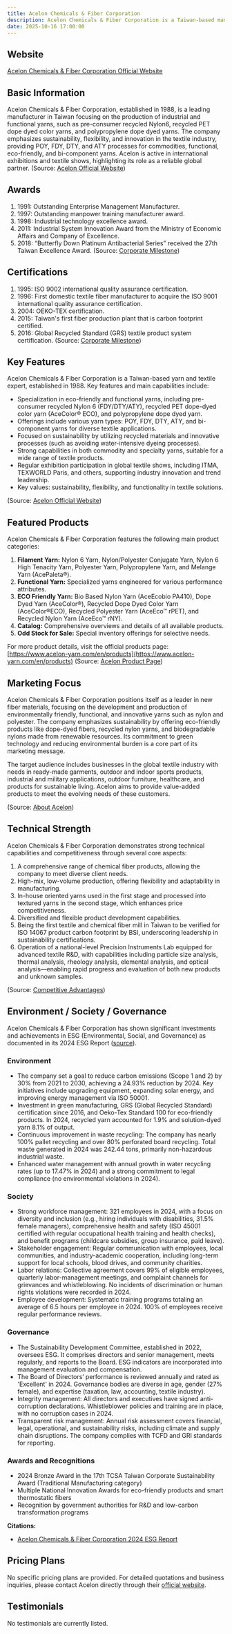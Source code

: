 ```yaml
---
title: Acelon Chemicals & Fiber Corporation
description: Acelon Chemicals & Fiber Corporation is a Taiwan-based manufacturer specializing in various types of industrial yarns, including eco-friendly and functional fibers for the textile industry.
date: 2025-10-16 17:00:00
---
```


## Website

[Acelon Chemicals & Fiber Corporation Official Website](https://www.acelon-yarn.com)

## Basic Information

Acelon Chemicals & Fiber Corporation, established in 1988, is a leading manufacturer in Taiwan focusing on the production of industrial and functional yarns, such as pre-consumer recycled Nylon6, recycled PET dope dyed color yarns, and polypropylene dope dyed yarns. The company emphasizes sustainability, flexibility, and innovation in the textile industry, providing POY, FDY, DTY, and ATY processes for commodities, functional, eco-friendly, and bi-component yarns. Acelon is active in international exhibitions and textile shows, highlighting its role as a reliable global partner.
(Source: [Acelon Official Website](https://www.acelon-yarn.com))

## Awards

1. 1991: Outstanding Enterprise Management Manufacturer.
2. 1997: Outstanding manpower training manufacturer award.
3. 1998: Industrial technology excellence award.
4. 2011: Industrial System Innovation Award from the Ministry of Economic Affairs and Company of Excellence.
5. 2018: “Butterfly Down Platinum Antibacterial Series” received the 27th Taiwan Excellence Award.
(Source: [Corporate Milestone](https://www.acelon-yarn.com/en/about-cate-first/corporate-milestone))

## Certifications

1. 1995: ISO 9002 international quality assurance certification.
2. 1996: First domestic textile fiber manufacturer to acquire the ISO 9001 international quality assurance certification.
3. 2004: OEKO-TEX certification.
4. 2015: Taiwan's first fiber production plant that is carbon footprint certified.
5. 2016: Global Recycled Standard (GRS) textile product system certification.
(Source: [Corporate Milestone](https://www.acelon-yarn.com/en/about-cate-first/corporate-milestone))

## Key Features

Acelon Chemicals & Fiber Corporation is a Taiwan-based yarn and textile expert, established in 1988. Key features and main capabilities include:

- Specialization in eco-friendly and functional yarns, including pre-consumer recycled Nylon 6 (FDY/DTY/ATY), recycled PET dope-dyed color yarn (AceColor® ECO), and polypropylene dope dyed yarn.
- Offerings include various yarn types: POY, FDY, DTY, ATY, and bi-component yarns for diverse textile applications.
- Focused on sustainability by utilizing recycled materials and innovative processes (such as avoiding water-intensive dyeing processes).
- Strong capabilities in both commodity and specialty yarns, suitable for a wide range of textile products.
- Regular exhibition participation in global textile shows, including ITMA, TEXWORLD Paris, and others, supporting industry innovation and trend leadership.
- Key values: sustainability, flexibility, and functionality in textile solutions.

(Source: [Acelon Official Website](https://www.acelon-yarn.com))

## Featured Products

Acelon Chemicals & Fiber Corporation features the following main product categories:

1. **Filament Yarn:** Nylon 6 Yarn, Nylon/Polyester Conjugate Yarn, Nylon 6 High Tenacity Yarn, Polyester Yarn, Polypropylene Yarn, and Melange Yarn (AcePaleta®).
2. **Functional Yarn:** Specialized yarns engineered for various performance attributes.
3. **ECO Friendly Yarn:** Bio Based Nylon Yarn (AceEcobio PA410), Dope Dyed Yarn (AceColor®), Recycled Dope Dyed Color Yarn (AceColor®ECO), Recycled Polyester Yarn (AceEco™ rPET), and Recycled Nylon Yarn (AceEco™ rNY).
4. **Catalog:** Comprehensive overviews and details of all available products.
5. **Odd Stock for Sale:** Special inventory offerings for selective needs.

For more product details, visit the official products page:
[https://www.acelon-yarn.com/en/products](https://www.acelon-yarn.com/en/products)
(Source: [Acelon Product Page](https://www.acelon-yarn.com/en/products))

## Marketing Focus

Acelon Chemicals & Fiber Corporation positions itself as a leader in new fiber materials, focusing on the development and production of environmentally friendly, functional, and innovative yarns such as nylon and polyester. The company emphasizes sustainability by offering eco-friendly products like dope-dyed fibers, recycled nylon yarns, and biodegradable nylons made from renewable resources. Its commitment to green technology and reducing environmental burden is a core part of its marketing message.

The target audience includes businesses in the global textile industry with needs in ready-made garments, outdoor and indoor sports products, industrial and military applications, outdoor furniture, healthcare, and products for sustainable living. Acelon aims to provide value-added products to meet the evolving needs of these customers.

(Source: [About Acelon](https://www.acelon-yarn.com/en/abouts))

## Technical Strength

Acelon Chemicals & Fiber Corporation demonstrates strong technical capabilities and competitiveness through several core aspects:

1. A comprehensive range of chemical fiber products, allowing the company to meet diverse client needs.
2. High-mix, low-volume production, offering flexibility and adaptability in manufacturing.
3. In-house oriented yarns used in the first stage and processed into textured yarns in the second stage, which enhances price competitiveness.
4. Diversified and flexible product development capabilities.
5. Being the first textile and chemical fiber mill in Taiwan to be verified for ISO 14067 product carbon footprint by BSI, underscoring leadership in sustainability certifications.
6. Operation of a national-level Precision Instruments Lab equipped for advanced textile R&D, with capabilities including particle size analysis, thermal analysis, rheology analysis, elemental analysis, and optical analysis—enabling rapid progress and evaluation of both new products and unknown samples.

(Source: [Competitive Advantages](https://www.acelon-yarn.com/en/about-cate-first/competitive-advantages))

## Environment / Society / Governance

Acelon Chemicals & Fiber Corporation has shown significant investments and achievements in ESG (Environmental, Social, and Governance) as documented in its 2024 ESG Report ([source](https://www.acelon-yarn.com/storage/media/csr/1466%20ACELON-2024%20%20ESG%20REPORT.pdf)).

### Environment

- The company set a goal to reduce carbon emissions (Scope 1 and 2) by 30% from 2021 to 2030, achieving a 24.93% reduction by 2024. Key initiatives include upgrading equipment, expanding solar energy, and improving energy management via ISO 50001.
- Investment in green manufacturing, GRS (Global Recycled Standard) certification since 2016, and Oeko-Tex Standard 100 for eco-friendly products. In 2024, recycled yarn accounted for 1.9% and solution-dyed yarn 8.1% of output.
- Continuous improvement in waste recycling: The company has nearly 100% pallet recycling and over 80% perforated board recycling. Total waste generated in 2024 was 242.44 tons, primarily non-hazardous industrial waste.
- Enhanced water management with annual growth in water recycling rates (up to 17.47% in 2024) and a strong commitment to legal compliance (no environmental violations in 2024).

### Society

- Strong workforce management: 321 employees in 2024, with a focus on diversity and inclusion (e.g., hiring individuals with disabilities, 31.5% female managers), comprehensive health and safety (ISO 45001 certified with regular occupational health training and health checks), and benefit programs (childcare subsidies, group insurance, paid leave).
- Stakeholder engagement: Regular communication with employees, local communities, and industry-academic cooperation, including long-term support for local schools, blood drives, and community charities.
- Labor relations: Collective agreement covers 99% of eligible employees, quarterly labor-management meetings, and complaint channels for grievances and whistleblowing. No incidents of discrimination or human rights violations were recorded in 2024.
- Employee development: Systematic training programs totaling an average of 6.5 hours per employee in 2024. 100% of employees receive regular performance reviews.

### Governance

- The Sustainability Development Committee, established in 2022, oversees ESG. It comprises directors and senior management, meets regularly, and reports to the Board. ESG indicators are incorporated into management evaluation and compensation.
- The Board of Directors’ performance is reviewed annually and rated as 'Excellent' in 2024. Governance bodies are diverse in age, gender (27% female), and expertise (taxation, law, accounting, textile industry).
- Integrity management: All directors and executives have signed anti-corruption declarations. Whistleblower policies and training are in place, with no corruption cases in 2024.
- Transparent risk management: Annual risk assessment covers financial, legal, operational, and sustainability risks, including climate and supply chain disruptions. The company complies with TCFD and GRI standards for reporting.

### Awards and Recognitions

- 2024 Bronze Award in the 17th TCSA Taiwan Corporate Sustainability Award (Traditional Manufacturing category)
- Multiple National Innovation Awards for eco-friendly products and smart thermostatic fibers
- Recognition by government authorities for R&D and low-carbon transformation programs

**Citations:**
- [Acelon Chemicals & Fiber Corporation 2024 ESG Report](https://www.acelon-yarn.com/storage/media/csr/1466%20ACELON-2024%20%20ESG%20REPORT.pdf)

## Pricing Plans

No specific pricing plans are provided. For detailed quotations and business inquiries, please contact Acelon directly through their [official website](https://www.acelon-yarn.com).

## Testimonials

No testimonials are currently listed.